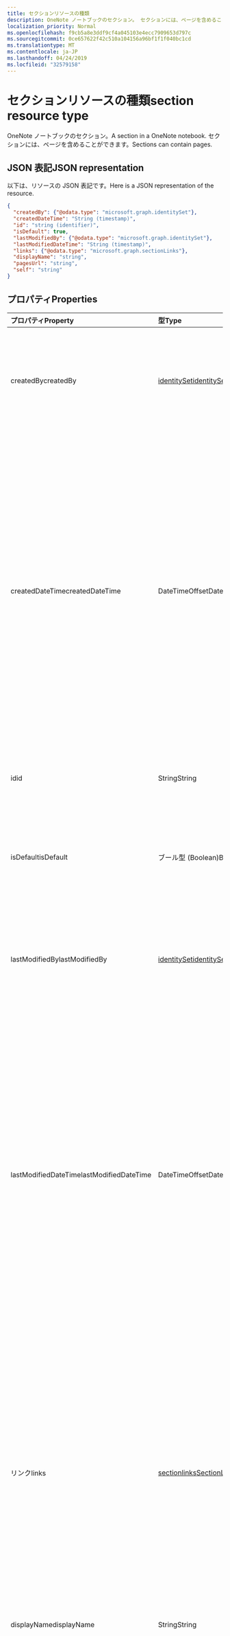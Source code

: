 ```yaml
---
title: セクションリソースの種類
description: OneNote ノートブックのセクション。 セクションには、ページを含めることができます。
localization_priority: Normal
ms.openlocfilehash: f9cb5a8e3ddf9cf4a045103e4ecc7909653d797c
ms.sourcegitcommit: 0ce657622f42c510a104156a96bf1f1f040bc1cd
ms.translationtype: MT
ms.contentlocale: ja-JP
ms.lasthandoff: 04/24/2019
ms.locfileid: "32579158"
---
```

# <a name="section-resource-type"></a><span data-ttu-id="d56f5-104">セクションリソースの種類</span><span class="sxs-lookup"><span data-stu-id="d56f5-104">section resource type</span></span>

<span data-ttu-id="d56f5-105">OneNote ノートブックのセクション。</span><span class="sxs-lookup"><span data-stu-id="d56f5-105">A section in a OneNote notebook.</span></span> <span data-ttu-id="d56f5-106">セクションには、ページを含めることができます。</span><span class="sxs-lookup"><span data-stu-id="d56f5-106">Sections can contain pages.</span></span>

## <a name="json-representation"></a><span data-ttu-id="d56f5-107">JSON 表記</span><span class="sxs-lookup"><span data-stu-id="d56f5-107">JSON representation</span></span>

<span data-ttu-id="d56f5-108">以下は、リソースの JSON 表記です。</span><span class="sxs-lookup"><span data-stu-id="d56f5-108">Here is a JSON representation of the resource.</span></span>

<!-- {
  "blockType": "resource",
  "baseType": "microsoft.graph.onenoteEntityHierarchyModel",
  "optionalProperties": [
    "pages",
    "parentNotebook",
    "parentSectionGroup"
  ],
  "@odata.type": "microsoft.graph.onenoteSection"
}-->

```json
{
  "createdBy": {"@odata.type": "microsoft.graph.identitySet"},
  "createdDateTime": "String (timestamp)",
  "id": "string (identifier)",
  "isDefault": true,
  "lastModifiedBy": {"@odata.type": "microsoft.graph.identitySet"},
  "lastModifiedDateTime": "String (timestamp)",
  "links": {"@odata.type": "microsoft.graph.sectionLinks"},
  "displayName": "string",
  "pagesUrl": "string",
  "self": "string"
}

```
## <a name="properties"></a><span data-ttu-id="d56f5-109">プロパティ</span><span class="sxs-lookup"><span data-stu-id="d56f5-109">Properties</span></span>
| <span data-ttu-id="d56f5-110">プロパティ</span><span class="sxs-lookup"><span data-stu-id="d56f5-110">Property</span></span>     | <span data-ttu-id="d56f5-111">型</span><span class="sxs-lookup"><span data-stu-id="d56f5-111">Type</span></span>   |<span data-ttu-id="d56f5-112">説明</span><span class="sxs-lookup"><span data-stu-id="d56f5-112">Description</span></span>|
|:---------------|:--------|:----------|
|<span data-ttu-id="d56f5-113">createdBy</span><span class="sxs-lookup"><span data-stu-id="d56f5-113">createdBy</span></span>|[<span data-ttu-id="d56f5-114">identitySet</span><span class="sxs-lookup"><span data-stu-id="d56f5-114">identitySet</span></span>](identityset.md)|<span data-ttu-id="d56f5-p103">そのアイテムを作成したユーザーの ID、デバイス、アプリケーション。読み取り専用です。</span><span class="sxs-lookup"><span data-stu-id="d56f5-p103">Identity of the user, device, and application which created the item. Read-only.</span></span>|
|<span data-ttu-id="d56f5-117">createdDateTime</span><span class="sxs-lookup"><span data-stu-id="d56f5-117">createdDateTime</span></span>|<span data-ttu-id="d56f5-118">DateTimeOffset</span><span class="sxs-lookup"><span data-stu-id="d56f5-118">DateTimeOffset</span></span>|<span data-ttu-id="d56f5-119">セクションが作成された日時。</span><span class="sxs-lookup"><span data-stu-id="d56f5-119">The date and time when the section was created.</span></span> <span data-ttu-id="d56f5-120">Timestamp は、ISO 8601 形式を使用した日付と時刻の情報を表し、必ず UTC 時間です。</span><span class="sxs-lookup"><span data-stu-id="d56f5-120">The timestamp represents date and time information using ISO 8601 format and is always in UTC time.</span></span> <span data-ttu-id="d56f5-121">たとえば、2014 年 1 月 1 日午前 0 時 (UTC) は、次のようになります。`'2014-01-01T00:00:00Z'`</span><span class="sxs-lookup"><span data-stu-id="d56f5-121">For example, midnight UTC on Jan 1, 2014 would look like this: `'2014-01-01T00:00:00Z'`.</span></span> <span data-ttu-id="d56f5-122">読み取り専用です。</span><span class="sxs-lookup"><span data-stu-id="d56f5-122">Read-only.</span></span>|
|<span data-ttu-id="d56f5-123">id</span><span class="sxs-lookup"><span data-stu-id="d56f5-123">id</span></span>|<span data-ttu-id="d56f5-124">String</span><span class="sxs-lookup"><span data-stu-id="d56f5-124">String</span></span>|<span data-ttu-id="d56f5-125">セクションの一意識別子。</span><span class="sxs-lookup"><span data-stu-id="d56f5-125">The unique identifier of the section.</span></span>  <span data-ttu-id="d56f5-126">読み取り専用。</span><span class="sxs-lookup"><span data-stu-id="d56f5-126">Read-only.</span></span>|
|<span data-ttu-id="d56f5-127">isDefault</span><span class="sxs-lookup"><span data-stu-id="d56f5-127">isDefault</span></span>|<span data-ttu-id="d56f5-128">ブール型 (Boolean)</span><span class="sxs-lookup"><span data-stu-id="d56f5-128">Boolean</span></span>|<span data-ttu-id="d56f5-129">これがユーザーの既定のセクションであるかどうかを示します。</span><span class="sxs-lookup"><span data-stu-id="d56f5-129">Indicates whether this is the user's default section.</span></span> <span data-ttu-id="d56f5-130">読み取り専用。</span><span class="sxs-lookup"><span data-stu-id="d56f5-130">Read-only.</span></span>|
|<span data-ttu-id="d56f5-131">lastModifiedBy</span><span class="sxs-lookup"><span data-stu-id="d56f5-131">lastModifiedBy</span></span>|[<span data-ttu-id="d56f5-132">identitySet</span><span class="sxs-lookup"><span data-stu-id="d56f5-132">identitySet</span></span>](identityset.md)|<span data-ttu-id="d56f5-p107">そのアイテムを作成したユーザーの ID、デバイス、アプリケーション。読み取り専用です。</span><span class="sxs-lookup"><span data-stu-id="d56f5-p107">Identity of the user, device, and application which created the item. Read-only.</span></span>|
|<span data-ttu-id="d56f5-135">lastModifiedDateTime</span><span class="sxs-lookup"><span data-stu-id="d56f5-135">lastModifiedDateTime</span></span>|<span data-ttu-id="d56f5-136">DateTimeOffset</span><span class="sxs-lookup"><span data-stu-id="d56f5-136">DateTimeOffset</span></span>|<span data-ttu-id="d56f5-137">セクションが最後に変更された日時。</span><span class="sxs-lookup"><span data-stu-id="d56f5-137">The date and time when the section was last modified.</span></span> <span data-ttu-id="d56f5-138">Timestamp は、ISO 8601 形式を使用した日付と時刻の情報を表し、必ず UTC 時間です。</span><span class="sxs-lookup"><span data-stu-id="d56f5-138">The timestamp represents date and time information using ISO 8601 format and is always in UTC time.</span></span> <span data-ttu-id="d56f5-139">たとえば、2014 年 1 月 1 日午前 0 時 (UTC) は、次のようになります。`'2014-01-01T00:00:00Z'`</span><span class="sxs-lookup"><span data-stu-id="d56f5-139">For example, midnight UTC on Jan 1, 2014 would look like this: `'2014-01-01T00:00:00Z'`.</span></span> <span data-ttu-id="d56f5-140">読み取り専用です。</span><span class="sxs-lookup"><span data-stu-id="d56f5-140">Read-only.</span></span>|
|<span data-ttu-id="d56f5-141">リンク</span><span class="sxs-lookup"><span data-stu-id="d56f5-141">links</span></span>|[<span data-ttu-id="d56f5-142">sectionlinks</span><span class="sxs-lookup"><span data-stu-id="d56f5-142">SectionLinks</span></span>](sectionlinks.md)|<span data-ttu-id="d56f5-143">セクションを開くためのリンク。</span><span class="sxs-lookup"><span data-stu-id="d56f5-143">Links for opening the section.</span></span> <span data-ttu-id="d56f5-144">リンク`oneNoteClientURL`によって、OneNote native client のセクションがインストールされている場合は、そのセクションが開きます。</span><span class="sxs-lookup"><span data-stu-id="d56f5-144">The `oneNoteClientURL` link opens the section in the OneNote native client if it's installed.</span></span> <span data-ttu-id="d56f5-145">リンク`oneNoteWebURL`によって、OneNote Online のセクションが開きます。</span><span class="sxs-lookup"><span data-stu-id="d56f5-145">The `oneNoteWebURL` link opens the section in OneNote Online.</span></span>|
|<span data-ttu-id="d56f5-146">displayName</span><span class="sxs-lookup"><span data-stu-id="d56f5-146">displayName</span></span>|<span data-ttu-id="d56f5-147">String</span><span class="sxs-lookup"><span data-stu-id="d56f5-147">String</span></span>|<span data-ttu-id="d56f5-148">セクションの名前。</span><span class="sxs-lookup"><span data-stu-id="d56f5-148">The name of the section.</span></span> |
|<span data-ttu-id="d56f5-149">pagesUrl</span><span class="sxs-lookup"><span data-stu-id="d56f5-149">pagesUrl</span></span>|<span data-ttu-id="d56f5-150">String</span><span class="sxs-lookup"><span data-stu-id="d56f5-150">String</span></span>|<span data-ttu-id="d56f5-151">セクション`pages`内のすべてのページの詳細を取得できるエンドポイント。</span><span class="sxs-lookup"><span data-stu-id="d56f5-151">The `pages` endpoint where you can get details for all the pages in the section.</span></span> <span data-ttu-id="d56f5-152">読み取り専用。</span><span class="sxs-lookup"><span data-stu-id="d56f5-152">Read-only.</span></span>|
|<span data-ttu-id="d56f5-153">self</span><span class="sxs-lookup"><span data-stu-id="d56f5-153">self</span></span>|<span data-ttu-id="d56f5-154">String</span><span class="sxs-lookup"><span data-stu-id="d56f5-154">String</span></span>|<span data-ttu-id="d56f5-155">セクションに関する詳細を取得できるエンドポイント。</span><span class="sxs-lookup"><span data-stu-id="d56f5-155">The endpoint where you can get details about the section.</span></span> <span data-ttu-id="d56f5-156">読み取り専用。</span><span class="sxs-lookup"><span data-stu-id="d56f5-156">Read-only.</span></span>|

## <a name="relationships"></a><span data-ttu-id="d56f5-157">関係</span><span class="sxs-lookup"><span data-stu-id="d56f5-157">Relationships</span></span>
| <span data-ttu-id="d56f5-158">リレーションシップ</span><span class="sxs-lookup"><span data-stu-id="d56f5-158">Relationship</span></span> | <span data-ttu-id="d56f5-159">型</span><span class="sxs-lookup"><span data-stu-id="d56f5-159">Type</span></span>   |<span data-ttu-id="d56f5-160">説明</span><span class="sxs-lookup"><span data-stu-id="d56f5-160">Description</span></span>|
|:---------------|:--------|:----------|
|<span data-ttu-id="d56f5-161">ページ</span><span class="sxs-lookup"><span data-stu-id="d56f5-161">pages</span></span>|<span data-ttu-id="d56f5-162">[OnenotePage](page.md)コレクション</span><span class="sxs-lookup"><span data-stu-id="d56f5-162">[OnenotePage](page.md) collection</span></span>|<span data-ttu-id="d56f5-163">セクション内のページのコレクションです。</span><span class="sxs-lookup"><span data-stu-id="d56f5-163">The collection of pages in the section.</span></span>  <span data-ttu-id="d56f5-164">読み取り専用です。</span><span class="sxs-lookup"><span data-stu-id="d56f5-164">Read-only.</span></span> <span data-ttu-id="d56f5-165">Null 許容型。</span><span class="sxs-lookup"><span data-stu-id="d56f5-165">Nullable.</span></span>|
|<span data-ttu-id="d56f5-166">parentNotebook</span><span class="sxs-lookup"><span data-stu-id="d56f5-166">parentNotebook</span></span>|[<span data-ttu-id="d56f5-167">Notebook</span><span class="sxs-lookup"><span data-stu-id="d56f5-167">Notebook</span></span>](notebook.md)|<span data-ttu-id="d56f5-168">セクションを含むノートブック。</span><span class="sxs-lookup"><span data-stu-id="d56f5-168">The notebook that contains the section.</span></span>  <span data-ttu-id="d56f5-169">読み取り専用です。</span><span class="sxs-lookup"><span data-stu-id="d56f5-169">Read-only.</span></span>|
|<span data-ttu-id="d56f5-170">parentSectionGroup</span><span class="sxs-lookup"><span data-stu-id="d56f5-170">parentSectionGroup</span></span>|[<span data-ttu-id="d56f5-171">SectionGroup</span><span class="sxs-lookup"><span data-stu-id="d56f5-171">SectionGroup</span></span>](sectiongroup.md)|<span data-ttu-id="d56f5-172">セクションを含むセクショングループ。</span><span class="sxs-lookup"><span data-stu-id="d56f5-172">The section group that contains the section.</span></span>  <span data-ttu-id="d56f5-173">値の取得のみ可能です。</span><span class="sxs-lookup"><span data-stu-id="d56f5-173">Read-only.</span></span>|

## <a name="methods"></a><span data-ttu-id="d56f5-174">メソッド</span><span class="sxs-lookup"><span data-stu-id="d56f5-174">Methods</span></span>

| <span data-ttu-id="d56f5-175">メソッド</span><span class="sxs-lookup"><span data-stu-id="d56f5-175">Method</span></span>           | <span data-ttu-id="d56f5-176">戻り値の型</span><span class="sxs-lookup"><span data-stu-id="d56f5-176">Return Type</span></span>    |<span data-ttu-id="d56f5-177">説明</span><span class="sxs-lookup"><span data-stu-id="d56f5-177">Description</span></span>|
|:---------------|:--------|:----------|
|[<span data-ttu-id="d56f5-178">セクションを取得する</span><span class="sxs-lookup"><span data-stu-id="d56f5-178">Get section</span></span>](../api/section-get.md) | [<span data-ttu-id="d56f5-179">OnenoteSection</span><span class="sxs-lookup"><span data-stu-id="d56f5-179">OnenoteSection</span></span>](section.md) |<span data-ttu-id="d56f5-180">セクションのプロパティとリレーションシップを読み取ります。</span><span class="sxs-lookup"><span data-stu-id="d56f5-180">Read the properties and relationships of the section.</span></span>|
|[<span data-ttu-id="d56f5-181">Create page</span><span class="sxs-lookup"><span data-stu-id="d56f5-181">Create page</span></span>](../api/section-post-pages.md) |[<span data-ttu-id="d56f5-182">Page</span><span class="sxs-lookup"><span data-stu-id="d56f5-182">Page</span></span>](page.md)| <span data-ttu-id="d56f5-183">指定したセクションの pages コレクションへの投稿によってページを作成します。</span><span class="sxs-lookup"><span data-stu-id="d56f5-183">Create a page by posting to the pages collection in the specified section.</span></span>|
|[<span data-ttu-id="d56f5-184">List pages</span><span class="sxs-lookup"><span data-stu-id="d56f5-184">List pages</span></span>](../api/section-list-pages.md) |<span data-ttu-id="d56f5-185">[Page](page.md) collection</span><span class="sxs-lookup"><span data-stu-id="d56f5-185">[Page](page.md) collection</span></span>| <span data-ttu-id="d56f5-186">指定したセクション内のページのコレクションを取得します。</span><span class="sxs-lookup"><span data-stu-id="d56f5-186">Get a collection of pages in the specified section.</span></span>|
|[<span data-ttu-id="d56f5-187">copyToNotebook</span><span class="sxs-lookup"><span data-stu-id="d56f5-187">copyToNotebook</span></span>](../api/section-copytonotebook.md)|<span data-ttu-id="d56f5-188">なし</span><span class="sxs-lookup"><span data-stu-id="d56f5-188">None</span></span>|<span data-ttu-id="d56f5-189">セクションを特定のノートブックにコピーします。</span><span class="sxs-lookup"><span data-stu-id="d56f5-189">Copy the section to a specific notebook.</span></span>|
|[<span data-ttu-id="d56f5-190">copyToSectionGroup</span><span class="sxs-lookup"><span data-stu-id="d56f5-190">copyToSectionGroup</span></span>](../api/section-copytosectiongroup.md)|<span data-ttu-id="d56f5-191">なし</span><span class="sxs-lookup"><span data-stu-id="d56f5-191">None</span></span>|<span data-ttu-id="d56f5-192">セクションを特定のセクショングループにコピーします。</span><span class="sxs-lookup"><span data-stu-id="d56f5-192">Copy the section to a specific section group.</span></span>|

<!-- uuid: 8fcb5dbc-d5aa-4681-8e31-b001d5168d79
2015-10-25 14:57:30 UTC -->
<!-- {
  "type": "#page.annotation",
  "description": "onenoteSection resource",
  "keywords": "",
  "section": "documentation",
  "tocPath": ""
}-->
